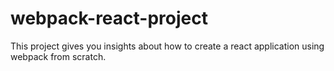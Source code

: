 # webpack-react-project
This project gives you insights about how to create a react application using webpack from scratch.
